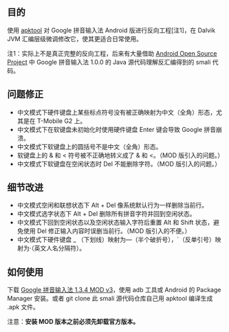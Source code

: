 ## 目的 ##

使用 [apktool](http://code.google.com/p/android-apktool/) 对 Google 拼音输入法 Android 版进行反向工程[注1]，在 Dalvik JVM 汇编层级微调修改它，使其更适合日常使用。

注1：实际上不是真正完整的反向工程，后来有大量借助 [Android Open Source Project](http://source.android.com/) 中 Google 拼音输入法 1.0.0 的 Java 源代码理解反汇编得到的 smali 代码。

## 问题修正 ##

* 中文模式下硬件键盘上某些标点符号没有被正确映射为中文（全角）形态，尤其是在 T-Mobile G2 上。
* 中文模式下在软键盘未初始化时使用硬件键盘 Enter 键会导致 Google 拼音崩溃。
* 中文模式下软键盘上的圆括号不是中文（全角）形态。
* 软键盘上的 & 和 < 符号被不正确地转义成了 &amp; 和 &lt;。（MOD 版引入的问题。）
* 中文模式下软键盘在空闲状态时 Del 不能删除字符。（MOD 版引入的问题。）

## 细节改进 ##

* 中文模式空闲和联想状态下 Alt + Del 像系统默认行为一样删除当前行。
* 中文模式选字状态下 Alt + Del 删除所有拼音字符并回到空闲状态。
* 中文模式下回到空闲状态以及空闲状态输入字符后重置 Alt 和 Shift 状态，避免使用 Del 修正输入内容时误删当前行。（MOD 版引入的不便。）
* 中文模式下硬件键盘 _ （下划线）映射为—（半个破折号），`（反单引号）映射为·（英文人名分隔符）。

## 如何使用 ##

下载 [Google 拼音输入法 1.3.4 MOD v3](https://github.com/downloads/rainux/com.google.android.inputmethod.pinyin/Google_Pinyin_IME_v1.3.4_MOD_v3.apk)，使用 adb 工具或 Android 的 Package Manager 安装。或者 git clone 此 smali 源代码仓库自己用 apktool 编译生成 .apk 文件。

注意：**安装 MOD 版本之前必须先卸载官方版本。**
